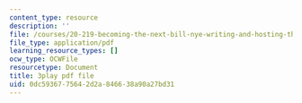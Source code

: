 ```yaml
---
content_type: resource
description: ''
file: /courses/20-219-becoming-the-next-bill-nye-writing-and-hosting-the-educational-show-january-iap-2015/0dc5936775642d2a846638a90a27bd31_PPhxbP8oSfc.pdf
file_type: application/pdf
learning_resource_types: []
ocw_type: OCWFile
resourcetype: Document
title: 3play pdf file
uid: 0dc59367-7564-2d2a-8466-38a90a27bd31
---
```


